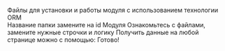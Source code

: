Файлы для установки и работы модуля с использованием технологии ORM  
Название папки замените на id Модуля
Ознакомьтесь с файлами, замените нужные строчки и логику 
Получить данные на любой странице можно с помощью:
Готово!
